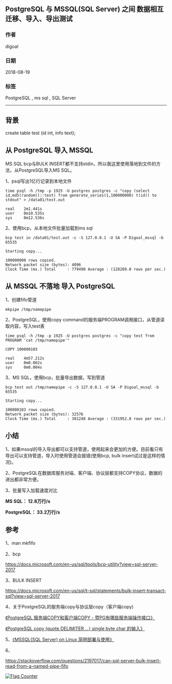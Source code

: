 ## PostgreSQL 与 MSSQL(SQL Server) 之间 数据相互迁移、导入、导出测试
                                                                       
### 作者                                                                       
digoal                                                                       
                                                                       
### 日期                                                                       
2018-08-19                                                                     
                                                                       
### 标签                                                                       
PostgreSQL , ms sql , SQL Server           
                                                                       
----                                                                       
                                                                       
## 背景        
  
  
create table test (id int, info text);  
  
  
  
## 从 PostgreSQL 导入 MSSQL  
  
MS SQL bcp与BULK INSERT都不支持stdin，所以我这里使用落地到文件的方法，从PostgreSQL导入MS SQL。  
  
1、psql写出1亿行记录到本地文件  
  
```  
time psql -h /tmp -p 1925 -U postgres postgres -c "copy (select id,md5(random()::text) from generate_series(1,100000000) t(id)) to stdout" > /data01/test.out  
  
real    2m1.441s  
user    0m10.535s  
sys     0m12.536s  
```  
  
2、使用bcp，从本地文件批量加载到ms sql  
  
```  
bcp test in /data01/test.out -c -S 127.0.0.1 -U SA -P Digoal_mssql -b 65535  
  
Starting copy...  
  
100000000 rows copied.  
Network packet size (bytes): 4096  
Clock Time (ms.) Total     : 779490 Average : (128289.0 rows per sec.)  
```  
  
## 从 MSSQL 不落地 导入 PostgreSQL  
1、创建fifo管道  
  
```  
mkpipe /tmp/namepipe  
```  
  
2、PostgreSQL，使用copy command的服务端PROGRAM调用接口，从管道读取内容，写入test表  
  
```  
time psql -h /tmp -p 1925 -U postgres postgres -c "copy test from PROGRAM 'cat /tmp/namepipe'"  
  
COPY 100000103  
  
real    4m57.212s  
user    0m0.002s  
sys     0m0.004s  
```  
  
3、MS SQL，使用bcp，批量导出数据，写到管道  
  
```  
bcp test out /tmp/namepipe -c -S 127.0.0.1 -U SA -P Digoal_mssql -b 65535  
  
Starting copy...  
  
100000103 rows copied.  
Network packet size (bytes): 32576  
Clock Time (ms.) Total     : 301248 Average : (331952.8 rows per sec.)  
```  
  
## 小结  
1、如果mssql的导入导出都可以支持管道，使用起来会更加的方便。目前看只有导出可以支持管道，导入时使用管道会报错(使用bcp, bulk insert试过是这样的情况)。  
  
2、PostgreSQL在数据库服务对端、客户端、协议层都支持COPY协议，数据的进出都非常方便。  
  
3、批量写入加载速度对比  
  
**MS SQL： 12.8万行/s**  
  
**PostgreSQL： 33.2万行/s**  
  
## 参考  
1、man mkfifo  
  
2、bcp  
  
https://docs.microsoft.com/en-us/sql/tools/bcp-utility?view=sql-server-2017  
  
3、BULK INSERT  
  
https://docs.microsoft.com/en-us/sql/t-sql/statements/bulk-insert-transact-sql?view=sql-server-2017  
  
4、关于PostgreSQL的服务端copy与协议层copy（客户端copy)  
  
[《PostgreSQL 服务端COPY和客户端COPY - 暨PG有哪些服务端操作接口》](../201805/20180516_03.md)    
  
[《PostgreSQL copy (quote,DELIMITER,...) single byte char 的输入》](../201805/20180510_01.md)    
  
5、[《MSSQL(SQL Server) on Linux 简明部署与使用》](../201808/20180819_01.md)    
  
6、  
  
https://stackoverflow.com/questions/2197017/can-sql-server-bulk-insert-read-from-a-named-pipe-fifo  
  
  
<a rel="nofollow" href="http://info.flagcounter.com/h9V1"  ><img src="http://s03.flagcounter.com/count/h9V1/bg_FFFFFF/txt_000000/border_CCCCCC/columns_2/maxflags_12/viewers_0/labels_0/pageviews_0/flags_0/"  alt="Flag Counter"  border="0"  ></a>  
  
